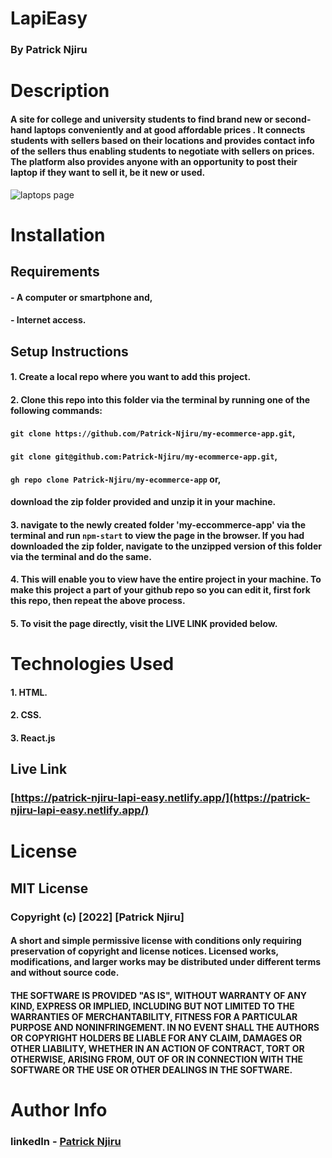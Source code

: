 # LapiEasy

### By Patrick Njiru

# Description

#### A site for college and university students to find brand new or second-hand laptops conveniently and at good affordable prices . It connects students with sellers based on their locations and provides contact info of the sellers thus enabling students to negotiate with sellers on prices. The platform also provides anyone with an opportunity to post their laptop if they want to sell it, be it new or used.

![laptops page](https://i.ibb.co/YZcqxjs/Screenshot-from-2022-10-08-21-11-21.png)

# Installation

## Requirements
#### - A computer or smartphone and,
#### - Internet access.

## Setup Instructions

#### 1. Create a local repo where you want to add this project.
#### 2. Clone this repo into this folder via the terminal by running one of the following commands:

#### `git clone https://github.com/Patrick-Njiru/my-ecommerce-app.git`,
#### `git clone git@github.com:Patrick-Njiru/my-ecommerce-app.git`,
####  `gh repo clone Patrick-Njiru/my-ecommerce-app` or,
#### download the zip folder provided and unzip it in your machine.

#### 3. navigate to the newly created folder 'my-eccommerce-app' via the terminal and run `npm-start` to view the page in the browser. If you had downloaded the zip folder, navigate to the unzipped version of this folder via the terminal and do the same.
#### 4. This will enable you to view have the entire project in your machine. To make this project a part of your github repo so you can edit it, first fork this repo, then repeat the above process.
#### 5. To visit the page directly, visit the LIVE LINK provided below.

# Technologies Used

#### 1. HTML.
#### 2. CSS.
#### 3. React.js

## Live Link  
### [https://patrick-njiru-lapi-easy.netlify.app/](https://patrick-njiru-lapi-easy.netlify.app/)

# License

## MIT License

### Copyright (c) [2022] [Patrick Njiru]

#### A short and simple permissive license with conditions only requiring preservation of copyright and license notices. Licensed works, modifications, and larger works may be distributed under different terms and without source code.

#### THE SOFTWARE IS PROVIDED "AS IS", WITHOUT WARRANTY OF ANY KIND, EXPRESS OR IMPLIED, INCLUDING BUT NOT LIMITED TO THE WARRANTIES OF MERCHANTABILITY, FITNESS FOR A PARTICULAR PURPOSE AND NONINFRINGEMENT. IN NO EVENT SHALL THE AUTHORS OR COPYRIGHT HOLDERS BE LIABLE FOR ANY CLAIM, DAMAGES OR OTHER LIABILITY, WHETHER IN AN ACTION OF CONTRACT, TORT OR OTHERWISE, ARISING FROM, OUT OF OR IN CONNECTION WITH THE SOFTWARE OR THE USE OR OTHER DEALINGS IN THE SOFTWARE.

# Author Info

### linkedIn - [Patrick Njiru](httpswwwlinkedincominpatricknjiru7569241ba)
